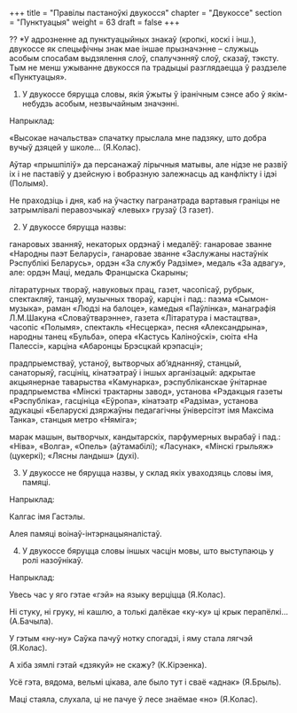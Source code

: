 +++
title = "Правілы пастаноўкі двукосся"
chapter = "Двукоссе"
section = "Пунктуацыя"
weight = 63
draft = false
+++


?? *У адрозненне ад пунктуацыйных знакаў (кропкі, коскі і інш.), двукоссе як спецыфічны знак мае іншае прызначэнне – служыць асобым спосабам выдзялення слоў, спалучэнняў слоў, сказаў, тэксту. Тым не менш ужыванне двукосся па традыцыі разглядаецца ў раздзеле «Пунктуацыя».


1. У двукоссе бяруцца словы, якія ўжыты ў іранічным сэнсе або ў якім-небудзь асобым, незвычайным значэнні.

 

Напрыклад:

«Высокае начальства» спачатку прыслала мне падзяку, што добра вучыў дзяцей у школе... (Я.Колас).

Аўтар «прышпіліў» да персанажаў лірычныя матывы, але нідзе не развіў іх і не паставіў у дзейсную і вобразную залежнасць ад канфлікту і ідэі (Полымя).

Не праходзіць і дня, каб на ўчастку пагранатрада вартавыя граніцы не затрымлівалі перавозчыкаў «левых» грузаў (З газет).

 

2. У двукоссе бяруцца назвы:

ганаровых званняў, некаторых ордэнаў і медалёў: ганаровае званне «Народны паэт Беларусі», ганаровае званне «Заслужаны настаўнік Рэспублікі Беларусь», ордэн «За службу Радзіме», медаль «За адвагу», але: ордэн Маці, медаль Францыска Скарыны;

літаратурных твораў, навуковых прац, газет, часопісаў, рубрык, спектакляў, танцаў, музычных твораў, карцін і пад.: паэма «Сымон-музыка», раман «Людзі на балоце», камедыя «Паўлінка», манаграфія Л.М.Шакуна «Словаўтварэнне», газета «Літаратура і мастацтва», часопіс «Полымя», спектакль «Несцерка», песня «Александрына», народны танец «Бульба», опера «Кастусь Каліноўскі», сюіта «На Палессі», карціна «Абаронцы Брэсцкай крэпасці»;

прадпрыемстваў, устаноў, вытворчых аб’яднанняў, станцый, санаторыяў, гасцініц, кінатэатраў і іншых арганізацый: адкрытае акцыянернае таварыства «Камунарка», рэспубліканскае ўнітарнае прадпрыемства «Мінскі трактарны завод», установа «Рэдакцыя газеты «Рэспубліка», гасцініца «Еўропа», кінатэатр «Радзіма», установа адукацыі «Беларускі дзяржаўны педагагічны ўніверсітэт імя Максіма Танка», станцыя метро «Няміга»;

марак машын, вытворчых, кандытарскіх, парфумерных вырабаў і пад.: «Ніва», «Волга», «Опель» (аўтамабілі); «Ласунак», «Мінскі грыльяж» (цукеркі); «Лясны ландыш» (духі).

3. У двукоссе не бяруцца назвы, у склад якіх уваходзяць словы імя, памяці.

 

Напрыклад:

Калгас імя Гастэлы.

Алея памяці воінаў-інтэрнацыяналістаў.

 

4. У двукоссе бяруцца словы іншых часцін мовы, што выступаюць у ролі назоўнікаў.

 

Напрыклад:

Увесь час у яго гэтае «гэй» на языку верціцца (Я.Колас).

Ні стуку, ні груку, ні кашлю, а толькі далёкае «ку-ку» ці крык перапёлкі... (А.Бачыла).

У гэтым «ну-ну» Саўка пачуў нотку спогадзі, і яму стала лягчэй (Я.Колас).

А хіба зямлі гэтай «дзякуй» не скажу? (К.Кірэенка).

Усё гэта, вядома, вельмі цікава, але было тут і сваё «аднак» (Я.Брыль).

Маці стаяла, слухала, ці не пачуе ў лесе знаёмае «но» (Я.Колас).